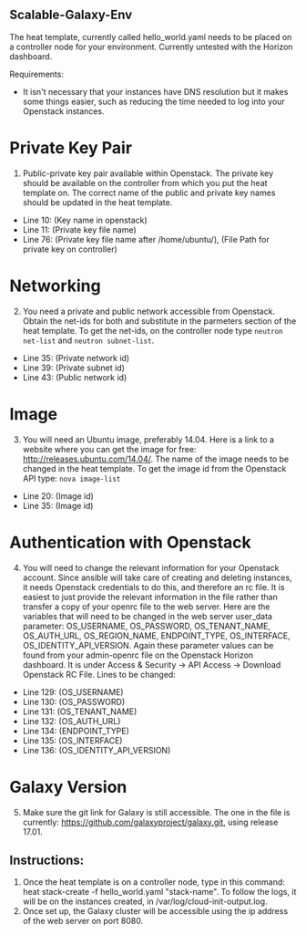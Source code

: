 ## Scalable-Galaxy-Env

The heat template, currently called hello_world.yaml needs to be placed on a controller node for your environment. Currently untested with the Horizon dashboard.

Requirements:
* It isn't necessary that your instances have DNS resolution but it makes some things easier, such as reducing the time needed to log into your Openstack instances.

# Private Key Pair
1. Public-private key pair available within Openstack. The private key should be available on the controller from which you put the heat template on. The correct name of the public and private key names should be updated in the heat template.
* Line 10: (Key name in openstack)
* Line 11: (Private key file name)
* Line 76: (Private key file name after /home/ubuntu/), (File Path for private key on controller)

# Networking
2. You need a private and public network accessible from Openstack. Obtain the net-ids for both and substitute in the parmeters section of the heat template. To get the net-ids, on the controller node type `neutron net-list` and `neutron subnet-list`.
* Line 35: (Private network id)
* Line 39: (Private subnet id)
* Line 43: (Public network id)

# Image
3. You will need an Ubuntu image, preferably 14.04. Here is a link to a website where you can get the image for free: http://releases.ubuntu.com/14.04/. The name of the image needs to be changed in the heat template. To get the image id from the Openstack API type: `nova image-list`
* Line 20: (Image id)
* Line 35: (Image id)

# Authentication with Openstack
4. You will need to change the relevant information for your Openstack account. Since ansible will take care of creating and deleting instances, it needs Openstack credentials to do this, and therefore an rc file. It is easiest to just provide the relevant information in the file rather than transfer a copy of your openrc file to the web server. Here are the variables that will need to be changed in the web server user_data parameter: OS_USERNAME, OS_PASSWORD, OS_TENANT_NAME, OS_AUTH_URL, OS_REGION_NAME, ENDPOINT_TYPE, OS_INTERFACE, OS_IDENTITY_API_VERSION. Again these parameter values can be found from your admin-openrc file on the Openstack Horizon dashboard. It is under Access & Security -> API Access -> Download Openstack RC File. Lines to be changed:
* Line 129: (OS_USERNAME)
* Line 130: (OS_PASSWORD)
* Line 131: (OS_TENANT_NAME)
* Line 132: (OS_AUTH_URL)
* Line 134: (ENDPOINT_TYPE)
* Line 135: (OS_INTERFACE)
* Line 136: (OS_IDENTITY_API_VERSION)

# Galaxy Version
5. Make sure the git link for Galaxy is still accessible. The one in the file is currently: https://github.com/galaxyproject/galaxy.git, using release 17.01.

## Instructions:
1. Once the heat template is on a controller node, type in this command: heat stack-create -f hello_world.yaml "stack-name". To follow the logs, it will be on the instances created, in /var/log/cloud-init-output.log.
2. Once set up, the Galaxy cluster will be accessible using the ip address of the web server on port 8080.
